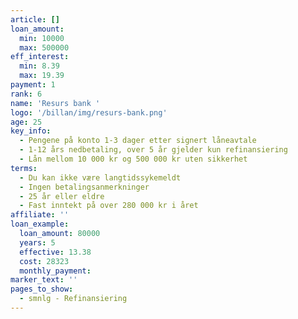 ```yaml
---
article: []
loan_amount:
  min: 10000
  max: 500000
eff_interest:
  min: 8.39
  max: 19.39
payment: 1
rank: 6
name: 'Resurs bank '
logo: '/billan/img/resurs-bank.png'
age: 25
key_info:
  - Pengene på konto 1-3 dager etter signert låneavtale
  - 1-12 års nedbetaling, over 5 år gjelder kun refinansiering
  - Lån mellom 10 000 kr og 500 000 kr uten sikkerhet
terms:
  - Du kan ikke være langtidssykemeldt
  - Ingen betalingsanmerkninger
  - 25 år eller eldre
  - Fast inntekt på over 280 000 kr i året
affiliate: ''
loan_example:
  loan_amount: 80000
  years: 5
  effective: 13.38
  cost: 28323
  monthly_payment:
marker_text: ''
pages_to_show:
  - smnlg - Refinansiering
---
```


